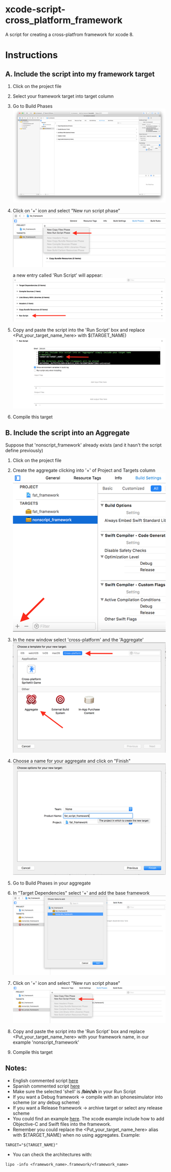 # xcode-script-cross_platform_framework
A script for creating a cross-platfrom framework for xcode 8.

# Instructions
## A. Include the script into my framework target
1. Click on the project file
2. Select your framework target into target column
3. Go to Build Phases
    ![](./images/fat_framework/fat_framework_1.png)

4. Click on '+' icon and select "New run script phase"
    ![](./images/fat_framework/fat_framework_2.png)

    a new entry called 'Run Script' will appear:
    ![](./images/fat_framework/fat_framework_3.png)

5. Copy and paste the script into the 'Run Script' box and replace <Put_your_target_name_here> with $(TARGET_NAME)
    ![](./images/fat_framework/fat_framework_4.png)

6. Compile this target


## B. Include the script into an Aggregate
Suppose that 'nonscript_framework' already exists (and it hasn't the script define previously)
1. Click on the project file
2. Create the aggregate clicking into '+' of Project and Targets column
    ![](./images/fat_aggregate/non_script_1.png)

3. In the new window select 'cross-platform' and the 'Aggregate'
    ![](./images/fat_aggregate/non_script_2.png)

4. Choose a name for your aggregate and click on "Finish"
    ![](./images/fat_aggregate/non_script_3.png)

5. Go to Build Phases in your aggregate
6. In "Target Dependencies" select '+' and add the base framework
    ![](./images/fat_aggregate/non_script_4.png)

7. Click on '+' icon and select "New run script phase"
    ![](./images/fat_aggregate/non_script_5.png)

8. Copy and paste the script into the 'Run Script' box and replace <Put_your_target_name_here> with your framework name, in our example 'nonscript_framework'
9. Compile this target

## Notes:
* English commented script [here](./en_script_fat_framework.sh)
* Spanish commented script [here](./es_script_fat_framework.sh)
* Make sure the selected 'shell' is **/bin/sh** in your Run Script
* If you want a Debug framework
    -> compile with an iphonesimulator into scheme (or any debug scheme)
* If you want a Release framework
    -> archive target or select any release scheme
* You could find an example [here](./example/). The xcode example include how to add Objective-C and Swift files into the framework.
* Remember you could replace the <Put_your_target_name_here> alias with $(TARGET_NAME) when no using aggregates. Example:
```
TARGET="${TARGET_NAME}"
```
* You can check the architectures with:
```shell
lipo -info <framework_name>.framework/<framework_name>
```
